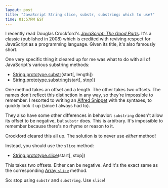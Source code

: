 ```yaml
---
layout: post
title: "JavaScript String slice, substr, substring: which to use?"
time: 01:57PM EST
---
```


I recently read Douglas Crockford's [_JavaScript: The Good Parts_][1]. It's a
classic (published in 2008) which is credited with reviving respect for
JavaScript as a programming language. Given its title, it's also famously short.

One very specific thing it cleared up for me was what to do with all of
JavaScript's various substring methods:

  * [String.prototype.substr][substr](start[, length])
  * [String.prototype.substring][substring](start[, stop])

One method takes an offset and a length. The other takes two offsets. The names
don't reflect this distinction in any way, so they're impossible to remember.
I resorted to writing an [Alfred Snippet][2] with the syntaxes, to quickly look
it up (since I always had to).

They also have some other differences in behavior: `substring` doesn't allow
its offset to be negative, but `substr` does. This is arbitrary. It's
impossible to remember because there's no rhyme or reason to it.

Crockford cleared this all up. The solution is to never use _either_ method!

Instead, you should use the `slice` method:

  * [String.prototype.slice][stringslice](start[, stop])

This takes two offsets. Either can be negative. And it's the exact same as the
corresponding [Array `slice`][arrayslice] method.

So: stop using `substr` and `substring`. Use `slice`!


[1]: http://www.amazon.com/JavaScript-Good-Parts-Douglas-Crockford/dp/0596517742
[substr]: https://developer.mozilla.org/en-US/docs/Web/JavaScript/Reference/Global_Objects/String/substr
[substring]: https://developer.mozilla.org/en-US/docs/Web/JavaScript/Reference/Global_Objects/String/substring
[stringslice]: https://developer.mozilla.org/en-US/docs/Web/JavaScript/Reference/Global_Objects/String/slice
[arrayslice]: https://developer.mozilla.org/en-US/docs/Web/JavaScript/Reference/Global_Objects/Array/slice
[2]: http://support.alfredapp.com/tutorials:clipboard-snippets
